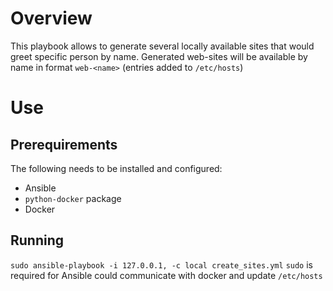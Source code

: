 # Overview
This playbook allows to generate several locally available sites that would greet specific person by name.
Generated web-sites will be available by name in format `web-<name>` (entries added to `/etc/hosts`)

# Use
## Prerequirements
The following needs to be installed and configured:
- Ansible
- `python-docker` package
- Docker
## Running
`sudo ansible-playbook -i 127.0.0.1, -c local create_sites.yml`
`sudo` is required for Ansible could communicate with docker and update `/etc/hosts`
